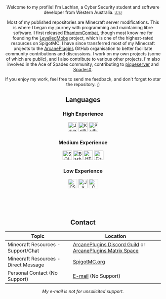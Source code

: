 <div align="center">
  
Welcome to my profile! I'm Lachlan, a Cyber Security student and software developer from Western Australia. 🇦🇺

Most of my published repositories are Minecraft server modifications. This is where I began my journey with programming and maintaining libre software. I first released [PhantomCombat](https://www.spigotmc.org/resources/discontinued-phantomcombat.74060/), though most know me for founding the [LevelledMobs](https://github.com/lokka30/LevelledMobs/) project, which is one of the highest-rated resources on SpigotMC. I have since transferred most of my Minecraft projects to the [ArcanePlugins](https://github.com/ArcanePlugins) GitHub organisation to better facilitate community contributions and discussions. I work on my own projects (some of which are public), and I also contribute to various other projects. I'm also involved in the Ace of Spades community, contributing to [piqueserver](https://github.com/piqueserver/piqueserver) and [SpadesX](https://github.com/SpadesX/SpadesX).

If you enjoy my work, feel free to send me feedback, and don't forget to star the repository. ;)

## Languages

### High Experience
  
<a href="https://www.java.com/"><img alt="Java" src="https://cdn.jsdelivr.net/gh/devicons/devicon/icons/java/java-original.svg" width="30px" height="30px"></a>
<a href="https://kotlinlang.org/"><img alt="Kotlin" src="https://cdn.jsdelivr.net/gh/devicons/devicon/icons/kotlin/kotlin-original.svg" width="30px" height="30px"></a>
<a href="https://www.python.org/"><img alt="Python" src="https://cdn.jsdelivr.net/gh/devicons/devicon/icons/python/python-original.svg" width="30px" height="30px"></a>
  
### Medium Experience

<a href="https://en.wikipedia.org/wiki/SQL"><img alt="SQL" src="https://upload.wikimedia.org/wikipedia/commons/8/86/Database-icon.svg" width="30px" height="30px"></a>
<a href="https://www.gnu.org/software/bash/"><img alt="Bash" src="https://cdn.jsdelivr.net/gh/devicons/devicon/icons/bash/bash-original.svg" width="30px" height="30px"></a>
<a href="https://en.wikipedia.org/wiki/HTML"><img alt="HTML" src="https://cdn.jsdelivr.net/gh/devicons/devicon/icons/html5/html5-original.svg" width="30px" height="30px"></a>
<a href="https://en.wikipedia.org/wiki/C%2B%2B"><img alt="C++" src="https://cdn.jsdelivr.net/gh/devicons/devicon/icons/cplusplus/cplusplus-original.svg" width="30px" height="30px"></a>
  
### Low Experience
  
<a href="https://en.wikipedia.org/wiki/CSS"><img alt="CSS" src="https://cdn.jsdelivr.net/gh/devicons/devicon/icons/css3/css3-original.svg" width="30px" height="30px"></a>
<a href="https://en.wikipedia.org/wiki/JavaScript"><img alt="JS" src="https://cdn.jsdelivr.net/gh/devicons/devicon/icons/javascript/javascript-original.svg" width="30px" height="30px"></a>
<a href="https://en.wikipedia.org/wiki/C_(programming_language)"><img alt="C" src="https://cdn.jsdelivr.net/gh/devicons/devicon/icons/c/c-original.svg" width="30px" height="30px"></a>
  
<br /><br /><br />

## Contact
  
| Topic | Location |
| ----- | -------- |
| Minecraft Resources - Support/Chat | [ArcanePlugins Discord Guild](https://discord.gg/HqZwdcJ) or [ArcanePlugins Matrix Space](https://matrix.to/#/#arcaneplugins:matrix.org) |
| Minecraft Resources - Direct Message | [SpigotMC.org](https://www.spigotmc.org/conversations/add?to=lokka30) |
| Personal Contact (No Support) | [E-mail](mailto:lachlan@mercurialdigital.com) (No Support) |

*My e-mail is not for unsolicited support.*
</div>
